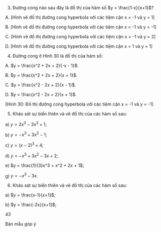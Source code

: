 3. Đường cong nào sau đây là đồ thị của hàm số $y = \frac{1-x}{x+1}$?

A. [Hình vẽ đồ thị đường cong hyperbola với các tiệm cận x = -1 và y = 1]

B. [Hình vẽ đồ thị đường cong hyperbola với các tiệm cận x = -1 và y = -1]

C. [Hình vẽ đồ thị đường cong hyperbola với các tiệm cận x = -1 và y = 2]

D. [Hình vẽ đồ thị đường cong hyperbola với các tiệm cận x = 1 và y = 1]

4. Đường cong ở Hình 30 là đồ thị của hàm số:

A. $y = \frac{x^2 + 2x + 2}{-x - 1}$.

B. $y = \frac{x^2 + 2x + 2}{x + 1}$.

C. $y = \frac{x^2 - 2x + 2}{x - 1}$.

D. $y = \frac{x^2 - 2x + 2}{x + 1}$.

[Hình 30: Đồ thị đường cong hyperbola với các tiệm cận x = -1 và y = -1]

5. Khảo sát sự biến thiên và vẽ đồ thị của các hàm số sau:

a) $y = 2x^3 - 3x^2 + 1$;

b) $y = -x^3 + 3x^2 - 1$;

c) $y = (x - 2)^3 + 4$;

d) $y = -x^3 + 3x^2 - 3x + 2$;

e) $y = \frac{1}{3}x^3 + x^2 + 2x + 1$;

g) $y = -x^3 - 3x$.

6. Khảo sát sự biến thiên và vẽ đồ thị của các hàm số sau:

a) $y = \frac{x-1}{x+1}$;

b) $y = \frac{-2x}{x+1}$;

43

Bản mẫu góp ý